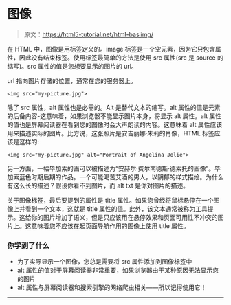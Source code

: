 # 图像

> 原文：<https://html5-tutorial.net/html-basiimg/>

在 HTML 中，图像是用标签定义的。image 标签是一个空元素，因为它只包含属性，因此没有结束标签。使用标签最简单的方法是使用 src 属性(src 是 source 的缩写)。src 属性的值是您想要显示的图片的 url。

url 指向图片存储的位置，通常在您的服务器上。

```
<img src="my-picture.jpg">
```

除了 src 属性，alt 属性也是必需的。Alt 是替代文本的缩写。alt 属性的值是元素的后备内容-这意味着，如果浏览器不能显示图片本身，将显示 alt 属性。alt 属性的值也是屏幕阅读器在看到您的图像时会大声朗读的内容。这意味着 alt 属性应该用来描述实际的图片。比方说，这张照片是安吉丽娜·朱莉的肖像，HTML 标签应该是这样的:

```
<img src="my-picture.jpg" alt="Portrait of Angelina Jolie">
```

另一方面，一幅毕加索的画可以被描述为“安赫尔·费尔南德斯·德索托的画像”。毕加索蓝色时期后期的作品。一个可能喝苦艾酒的男人，以阴郁的样式描绘。为什么有这么长的描述？假设你看不到图片，而 alt txt 是你对图片的描述。

<input type="hidden" name="IL_IN_ARTICLE">

关于图像标签，最后要提到的属性是 title 属性。如果您曾经将鼠标悬停在一个图像上并看到一个文本，这就是 title 属性的值。此外，该文本通常被称为工具提示。这给你的图片增加了语义，但是只应该用在悬停效果和页面可用性不冲突的图片上。这意味着您不应该在起页面导航作用的图像上使用 title 属性。

### 你学到了什么

*   为了实际显示一个图像，您总是需要将 src 属性添加到图像标签中
*   alt 属性的值对于屏幕阅读器非常重要，如果浏览器由于某种原因无法显示您的图片
*   alt 属性与屏幕阅读器和搜索引擎的网络爬虫相关——所以记得使用它！

* * *